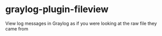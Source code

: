 # graylog-plugin-fileview
View log messages in Graylog as if you were looking at the raw file they came from
